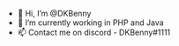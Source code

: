 - 👋 Hi, I’m @DKBenny
- 🌱 I’m currently working in PHP and Java
- 📫 Contact me on discord - DKBenny#1111
